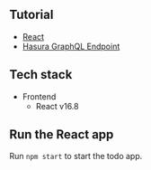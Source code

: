 Tutorial
--------

- [React](https://learn.hasura.io/graphql/react/introduction)
- [Hasura GraphQL Endpoint](https://learn.hasura.io/graphql)

Tech stack
----------

- Frontend
    - React v16.8

Run the React app
-----------------

Run `npm start` to start the todo app.